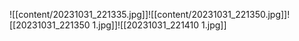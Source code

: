 ![[content/20231031_221335.jpg]]![[content/20231031_221350.jpg]]![[20231031_221350 1.jpg]]![[20231031_221410 1.jpg]]